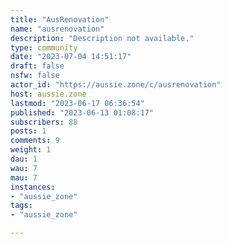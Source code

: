 ```yaml
---
title: "AusRenovation" 
name: "ausrenovation"
description: "Description not available."
type: community
date: "2023-07-04 14:51:17"
draft: false
nsfw: false
actor_id: "https://aussie.zone/c/ausrenovation"
host: aussie.zone
lastmod: "2023-06-17 06:36:54"
published: "2023-06-13 01:08:17"
subscribers: 88
posts: 1
comments: 9
weight: 1
dau: 1
wau: 7
mau: 7
instances:
- "aussie_zone"
tags: 
- "aussie_zone"

---
```

